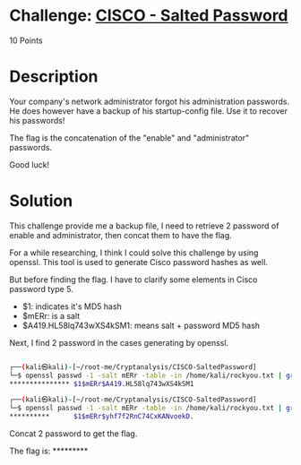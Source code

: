 # Challenge: [CISCO - Salted Password](https://www.root-me.org/en/Challenges/Cryptanalysis/CISCO-Salted-Password)
10 Points
# Description
Your company's network administrator forgot his administration passwords. He does however have a backup of his startup-config file. Use it to recover his passwords!

The flag is the concatenation of the "enable" and "administrator" passwords.

Good luck!
# Solution
This challenge provide me a backup file, I need to retrieve 2 password of enable and administrator, then concat them to have the flag.

For a while researching, I think I could solve this challenge by using openssl. This tool is used to generate Cisco password hashes as well.

But before finding the flag. I have to clarify some elements in Cisco password type 5.

- $1: indicates it's MD5 hash
- $mERr: is a salt
- $A419.HL58lq743wXS4kSM1: means salt + password MD5 hash

Next, I find 2 password in the cases generating by openssl. 

```sh

┌──(kali㉿kali)-[~/root-me/Cryptanalysis/CISCO-SaltedPassword]
└─$ openssl passwd -1 -salt mERr -table -in /home/kali/rockyou.txt | grep HL58lq743wXS 
*************** $1$mERr$A419.HL58lq743wXS4kSM1

┌──(kali㉿kali)-[~/root-me/Cryptanalysis/CISCO-SaltedPassword]
└─$ openssl passwd -1 -salt mERr -table -in /home/kali/rockyou.txt | grep 74CxKANvoekD
**********      $1$mERr$yhf7f2RnC74CxKANvoekD.

```

Concat 2 password to get the flag.

The flag is: *********
